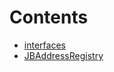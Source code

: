# Contents
- [interfaces](/docs/v4/api/address-registry/interfaces)
- [JBAddressRegistry](JBAddressRegistry.md)
